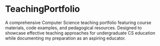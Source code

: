 # TeachingPortfolio
A comprehensive Computer Science teaching portfolio featuring course materials, code examples, and pedagogical resources. Designed to showcase effective teaching approaches for undergraduate CS education while documenting my preparation as an aspiring educator.

